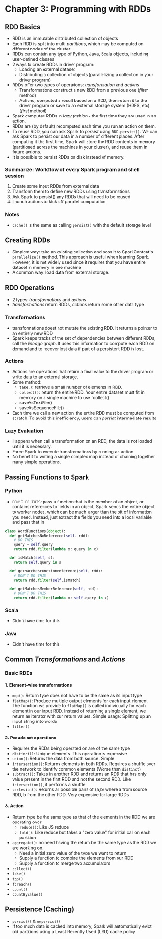 # Chapter 3: Programming with RDDs

## RDD Basics

- RDD is an immutable distributed collection of objects
- Each RDD is split into multi _partitions_, which may be computed on different nodes of the cluster
- RDDs can contain any type of Python, Java, Scala objects, including user-defined classes
- 2 ways to create RDDs in driver program:
  - Loading an external dataset
  - Distributing a collection of objects (parallelizing a collection in your driver program)
- RDDs offer two types of operations: _transformation_ and _actions_
  - Transformations construct a new RDD from a previous one (_filter_ method)
  - Actions, computed a result based on a RDD, then return it to the driver program or save to an external storage system (HDFS, etc) (_first_ method)
- Spark computes RDDs in _lazy fashion_ - the first time they are used in an action.
- RDDs are (by default) recomputed each time you run an action on them.
- To reuse RDD, you can ask Spark to _persist_ using `RDD.persist()`. We can ask Spark to persist our data in a number of different places. After computing it the first time, Spark will store the RDD contents in memory (partitioned across the machines in your cluster), and reuse them in future actions.
- It is possible to persist RDDs on disk instead of memory.

### Summarize: Workflow of every Spark program and shell session

1. Create some input RDDs from external data
2. Transform them to define new RDDs using transformations
3. Ask Spark to persist() any RDDs that will need to be reused
4. Launch actions to kick off parallel computation

### Notes

- `cache()` is the same as calling `persist()` with the default storage level

## Creating RDDs

- Simplest way: take an existing collection and pass it to SparkContent's `parallelize()` method. This approach is useful when learning Spark. However, it is not widely used since it requires that you have entire dataset in memory in one machine
- A common way: load data from external storage.

## RDD Operations

- 2 types: _transformations_ and _actions_
- _transformations_ return RDDs, _actions_ return some other data type

### Transformations

- transformations doest not mutate the existing RDD. It returns a pointer to an entirely new RDD
- Spark keeps tracks of the set of dependencies between different RDDs, call the _lineage graph_. It uses this information to compute each RDD on demand and to recover lost data if part of a persistent RDD is lost.

### Actions

- Actions are operations that return a final value to the driver program or write data to an external storage.
- Some method:
  - `take()`: retrieve a small number of elements in RDD.
  - `collect()`: return the entire RDD. Your entire dataset must fit in memory on a single machine to use `collect()
  - saveAsTextFile()
  - saveAsSequenceFile()
- Each time we call a new action, the entire RDD must be computed from scratch. To avoid this inefficiency, users can _persist_ intermediate results

### Lazy Evaluation

- Happens when call a transformation on an RDD, the data is not loaded until it is necessary.
- Force Spark to execute transformations by running an action.
- No benefit to writing a single complex map instead of chaining together many simple operations.

## Passing Functions to Spark

### Python

- `DON'T DO THIS`: pass a function that is the member of an object, or contains references to fields in an object, Spark sends the entire object to worker nodes, which can be much larger than the bit of information you need. Instead, just extract the fields you need into a local variable and pass that in

```Python
class WordFunctions(object):
  def getMatchesNoReference(self, rdd):
    # DO THIS
    query = self.query
    return rdd.filter(lambda x: query in x)

  def isMatch(self, s):
    return self.query in s

  def getMatchesFunctionReference(self, rdd):
    # DON'T DO THIS
    return rdd.filter(self.isMatch)

  def getMatchesMemberReference(self, rdd):
    # DON'T DO THIS
    return rdd.filter(lambda x: self.query in x)
```

### Scala

- Didn't have time for this

### Java

- Didn't have time for this

## Common _Transformations_ and _Actions_

### Basic RDDs

#### 1. Element-wise transformations

- `map()`: Return type does not have to be the same as its input type
- `flatMap()`: Produce multiple output elements for each input element. The function we provide to `flatMap()` is called individually for each element in our input RDD. Instead of returning a single element, we return an iterator with our return values. Simple usage: Splitting up an input string into words
- `filter()`

#### 2. Pseudo set operations

- Requires the RDDs being operated on are of the same type
- `distinct()`: Unique elements. This operation is expensive
- `union()`: Returns the data from both source. Simple
- `intersection()`: Returns elements in both RDDs. Requires a shuffle over the network to identify common elements (Worse than `distinct`)
- `subtract()`: Takes in another RDD and returns an RDD that has only value present in the first RDD and not the second RDD. Like `intersection()`, it performs a shuffle
- `cartesian()`: Returns all possible pairs of (a,b) where a from source RDD, b from the other RDD. Very expensive for large RDDs

#### 3. Action

- Return type be the same type as that of the elements in the RDD we are operating over
  - `reduce()`: Like JS reduce
  - `fold()`: Like reduce but takes a "zero value" for initial call on each partition
- `aggregate()`: no need having the return be the same type as the RDD we are working on.
  - Need a initial zero value of the type we want to return
  - Supply a function to combine the elements from our RDD
  - Supply a function to merge two accumulators
- `collect()`
- `take()`
- `top()`
- `foreach()`
- `count()`
- `countByValue()`

## Persistence (Caching)

- `persist()` & `unpersist()`
- If too much data is cached into memory, Spark will automatically evict old partitions using a Least Recently Used (LRU) cache policy
